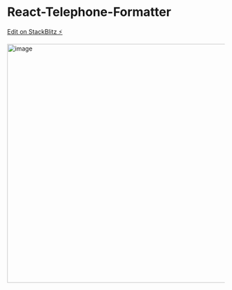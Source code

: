 # React-Telephone-Formatter

[Edit on StackBlitz ⚡️](https://stackblitz.com/edit/react-s12fkn)

<img width="552" alt="image" src="https://user-images.githubusercontent.com/51110665/204286686-b28aecff-1aeb-4230-bbff-22c43ff45d90.png">
